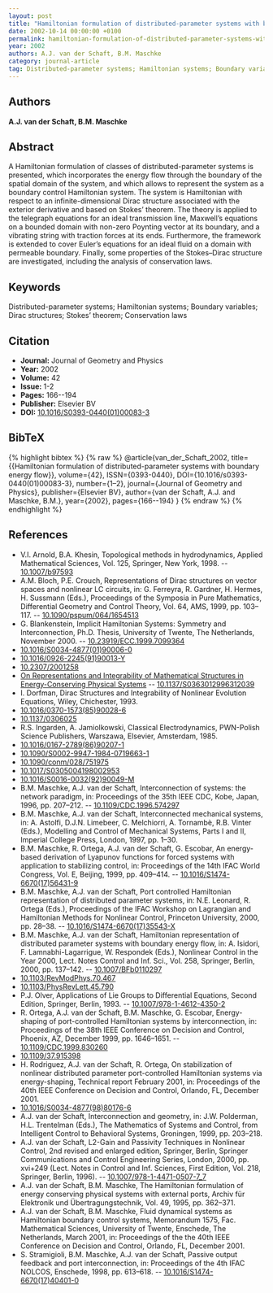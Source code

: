 ```yaml
---
layout: post
title: "Hamiltonian formulation of distributed-parameter systems with boundary energy flow"
date: 2002-10-14 00:00:00 +0100
permalink: hamiltonian-formulation-of-distributed-parameter-systems-with-boundary-energy-flow
year: 2002
authors: A.J. van der Schaft, B.M. Maschke
category: journal-article
tag: Distributed-parameter systems; Hamiltonian systems; Boundary variables; Dirac structures; Stokes’ theorem; Conservation laws
---
```

 
## Authors
**A.J. van der Schaft, B.M. Maschke**
 
## Abstract
A Hamiltonian formulation of classes of distributed-parameter systems is presented, which incorporates the energy flow through the boundary of the spatial domain of the system, and which allows to represent the system as a boundary control Hamiltonian system. The system is Hamiltonian with respect to an infinite-dimensional Dirac structure associated with the exterior derivative and based on Stokes’ theorem. The theory is applied to the telegraph equations for an ideal transmission line, Maxwell’s equations on a bounded domain with non-zero Poynting vector at its boundary, and a vibrating string with traction forces at its ends. Furthermore, the framework is extended to cover Euler’s equations for an ideal fluid on a domain with permeable boundary. Finally, some properties of the Stokes–Dirac structure are investigated, including the analysis of conservation laws.
 
## Keywords
Distributed-parameter systems; Hamiltonian systems; Boundary variables; Dirac structures; Stokes’ theorem; Conservation laws
 
## Citation
- **Journal:** Journal of Geometry and Physics
- **Year:** 2002
- **Volume:** 42
- **Issue:** 1-2
- **Pages:** 166--194
- **Publisher:** Elsevier BV
- **DOI:** [10.1016/S0393-0440(01)00083-3](https://doi.org/10.1016/S0393-0440(01)00083-3)
 
## BibTeX
{% highlight bibtex %}
{% raw %}
@article{van_der_Schaft_2002,
  title={{Hamiltonian formulation of distributed-parameter systems with boundary energy flow}},
  volume={42},
  ISSN={0393-0440},
  DOI={10.1016/s0393-0440(01)00083-3},
  number={1–2},
  journal={Journal of Geometry and Physics},
  publisher={Elsevier BV},
  author={van der Schaft, A.J. and Maschke, B.M.},
  year={2002},
  pages={166--194}
}
{% endraw %}
{% endhighlight %}
 
## References
- V.I. Arnold, B.A. Khesin, Topological methods in hydrodynamics, Applied Mathematical Sciences, Vol. 125, Springer, New York, 1998. -- [10.1007/b97593](https://doi.org/10.1007/b97593)
- A.M. Bloch, P.E. Crouch, Representations of Dirac structures on vector spaces and nonlinear LC circuits, in: G. Ferreyra, R. Gardner, H. Hermes, H. Sussmann (Eds.), Proceedings of the Symposia in Pure Mathematics, Differential Geometry and Control Theory, Vol. 64, AMS, 1999, pp. 103–117. -- [10.1090/pspum/064/1654513](https://doi.org/10.1090/pspum/064/1654513)
- G. Blankenstein, Implicit Hamiltonian Systems: Symmetry and Interconnection, Ph.D. Thesis, University of Twente, The Netherlands, November 2000. -- [10.23919/ECC.1999.7099364](https://doi.org/10.23919/ECC.1999.7099364)
- [10.1016/S0034-4877(01)90006-0](https://doi.org/10.1016/S0034-4877(01)90006-0)
- [10.1016/0926-2245(91)90013-Y](https://doi.org/10.1016/0926-2245(91)90013-Y)
- [10.2307/2001258](https://doi.org/10.2307/2001258)
- [On Representations and Integrability of Mathematical Structures in Energy-Conserving Physical Systems](on-representations-and-integrability-of-mathematical-structures-in-energy-conserving-physical-systems) -- [10.1137/S0363012996312039](https://doi.org/10.1137/S0363012996312039)
- I. Dorfman, Dirac Structures and Integrability of Nonlinear Evolution Equations, Wiley, Chichester, 1993.
- [10.1016/0370-1573(85)90028-6](https://doi.org/10.1016/0370-1573(85)90028-6)
- [10.1137/0306025](https://doi.org/10.1137/0306025)
- R.S. Ingarden, A. Jamiolkowski, Classical Electrodynamics, PWN-Polish Science Publishers, Warszawa, Elsevier, Amsterdam, 1985.
- [10.1016/0167-2789(86)90207-1](https://doi.org/10.1016/0167-2789(86)90207-1)
- [10.1090/S0002-9947-1984-0719663-1](https://doi.org/10.1090/S0002-9947-1984-0719663-1)
- [10.1090/conm/028/751975](https://doi.org/10.1090/conm/028/751975)
- [10.1017/S0305004198002953](https://doi.org/10.1017/S0305004198002953)
- [10.1016/S0016-0032(92)90049-M](https://doi.org/10.1016/S0016-0032(92)90049-M)
- B.M. Maschke, A.J. van der Schaft, Interconnection of systems: the network paradigm, in: Proceedings of the 35th IEEE CDC, Kobe, Japan, 1996, pp. 207–212. -- [10.1109/CDC.1996.574297](https://doi.org/10.1109/CDC.1996.574297)
- B.M. Maschke, A.J. van der Schaft, Interconnected mechanical systems, in: A. Astolfi, D.J.N. Limebeer, C. Melchiorri, A. Tornambè, R.B. Vinter (Eds.), Modelling and Control of Mechanical Systems, Parts I and II, Imperial College Press, London, 1997, pp. 1–30.
- B.M. Maschke, R. Ortega, A.J. van der Schaft, G. Escobar, An energy-based derivation of Lyapunov functions for forced systems with application to stabilizing control, in: Proceedings of the 14th IFAC World Congress, Vol. E, Beijing, 1999, pp. 409–414. -- [10.1016/S1474-6670(17)56431-9](https://doi.org/10.1016/S1474-6670(17)56431-9)
- B.M. Maschke, A.J. van der Schaft, Port controlled Hamiltonian representation of distributed parameter systems, in: N.E. Leonard, R. Ortega (Eds.), Proceedings of the IFAC Workshop on Lagrangian and Hamiltonian Methods for Nonlinear Control, Princeton University, 2000, pp. 28–38. -- [10.1016/S1474-6670(17)35543-X](https://doi.org/10.1016/S1474-6670(17)35543-X)
- B.M. Maschke, A.J. van der Schaft, Hamiltonian representation of distributed parameter systems with boundary energy flow, in: A. Isidori, F. Lamnabhi-Lagarrigue, W. Respondek (Eds.), Nonlinear Control in the Year 2000, Lect. Notes Control and Inf. Sci., Vol. 258, Springer, Berlin, 2000, pp. 137–142. -- [10.1007/BFb0110297](https://doi.org/10.1007/BFb0110297)
- [10.1103/RevModPhys.70.467](https://doi.org/10.1103/RevModPhys.70.467)
- [10.1103/PhysRevLett.45.790](https://doi.org/10.1103/PhysRevLett.45.790)
- P.J. Olver, Applications of Lie Groups to Differential Equations, Second Edition, Springer, Berlin, 1993. -- [10.1007/978-1-4612-4350-2](https://doi.org/10.1007/978-1-4612-4350-2)
- R. Ortega, A.J. van der Schaft, B.M. Maschke, G. Escobar, Energy-shaping of port-controlled Hamiltonian systems by interconnection, in: Proceedings of the 38th IEEE Conference on Decision and Control, Phoenix, AZ, December 1999, pp. 1646–1651. -- [10.1109/CDC.1999.830260](https://doi.org/10.1109/CDC.1999.830260)
- [10.1109/37.915398](https://doi.org/10.1109/37.915398)
- H. Rodriguez, A.J. van der Schaft, R. Ortega, On stabilization of nonlinear distributed parameter port-controlled Hamiltonian systems via energy-shaping, Technical report February 2001, in: Proceedings of the 40th IEEE Conference on Decision and Control, Orlando, FL, December 2001.
- [10.1016/S0034-4877(98)80176-6](https://doi.org/10.1016/S0034-4877(98)80176-6)
- A.J. van der Schaft, Interconnection and geometry, in: J.W. Polderman, H.L. Trentelman (Eds.), The Mathematics of Systems and Control, from Intelligent Control to Behavioral Systems, Groningen, 1999, pp. 203–218.
- A.J. van der Schaft, L2-Gain and Passivity Techniques in Nonlinear Control, 2nd revised and enlarged edition, Springer, Berlin, Springer Communications and Control Engineering Series, London, 2000, pp. xvi+249 (Lect. Notes in Control and Inf. Sciences, First Edition, Vol. 218, Springer, Berlin, 1996). -- [10.1007/978-1-4471-0507-7_7](https://doi.org/10.1007/978-1-4471-0507-7_7)
- A.J. van der Schaft, B.M. Maschke, The Hamiltonian formulation of energy conserving physical systems with external ports, Archiv für Elektronik und Übertragungstechnik, Vol. 49, 1995, pp. 362–371.
- A.J. van der Schaft, B.M. Maschke, Fluid dynamical systems as Hamiltonian boundary control systems, Memorandum 1575, Fac. Mathematical Sciences, University of Twente, Enschede, The Netherlands, March 2001, in: Proceedings of the the 40th IEEE Conference on Decision and Control, Orlando, FL, December 2001.
- S. Stramigioli, B.M. Maschke, A.J. van der Schaft, Passive output feedback and port interconnection, in: Proceedings of the 4th IFAC NOLCOS, Enschede, 1998, pp. 613–618. -- [10.1016/S1474-6670(17)40401-0](https://doi.org/10.1016/S1474-6670(17)40401-0)

